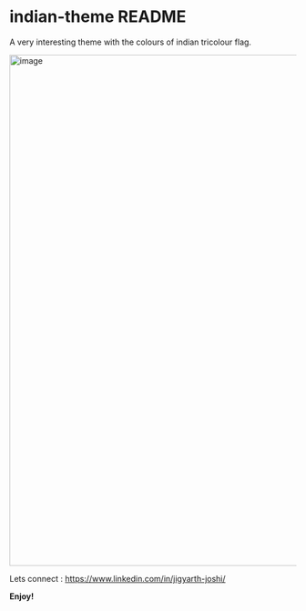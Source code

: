 # indian-theme README

A very interesting theme with the colours of indian tricolour flag.

<img width="1439" height="898" alt="image" src="https://github.com/user-attachments/assets/be76baf1-776b-4cfa-8245-ea9d9025a429" />

Lets connect : https://www.linkedin.com/in/jigyarth-joshi/

**Enjoy!**
